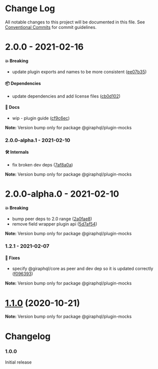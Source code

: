 # Change Log

All notable changes to this project will be documented in this file.
See [Conventional Commits](https://conventionalcommits.org) for commit guidelines.

# 2.0.0 - 2021-02-16

#### 💥 Breaking

- update plugin exports and names to be more consistent ([ee07b35](https://github.com/hayes/giraphql/commit/ee07b35))

#### 📦 Dependencies

- update dependencies and add license files ([cb0d102](https://github.com/hayes/giraphql/commit/cb0d102))

#### 📘 Docs

- wip - plugin guide ([cf9c6ec](https://github.com/hayes/giraphql/commit/cf9c6ec))

**Note:** Version bump only for package @giraphql/plugin-mocks





### 2.0.0-alpha.1 - 2021-02-10

#### 🛠 Internals

- fix broken dev deps ([7af8a0a](https://github.com/hayes/giraphql/commit/7af8a0a))

**Note:** Version bump only for package @giraphql/plugin-mocks





# 2.0.0-alpha.0 - 2021-02-10

#### 💥 Breaking

- bump peer deps to 2.0 range ([2a0fae8](https://github.com/hayes/giraphql/commit/2a0fae8))
- remove field wrapper plugin api ([5d7af54](https://github.com/hayes/giraphql/commit/5d7af54))

**Note:** Version bump only for package @giraphql/plugin-mocks





### 1.2.1 - 2021-02-07

#### 🐞 Fixes

- specify @giraphql/core as peer and dev dep so it is updated correctly ([f096393](https://github.com/hayes/giraphql/commit/f096393))

**Note:** Version bump only for package @giraphql/plugin-mocks





# [1.1.0](https://github.com/hayes/giraphql/compare/@giraphql/plugin-mocks@1.1.0-alpha.0...@giraphql/plugin-mocks@1.1.0) (2020-10-21)

**Note:** Version bump only for package @giraphql/plugin-mocks





# Changelog

### 1.0.0

Initial release
